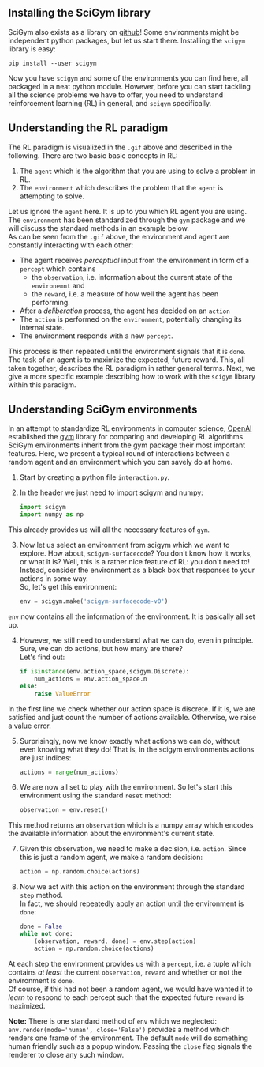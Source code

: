 ## Installing the SciGym library

SciGym also exists as a library on [github](https://github.com/hendrikpn/scigym)! 
Some environments might be independent python packages, but let us start there.
Installing the `scigym` library is easy:

    pip install --user scigym

Now you have `scigym` and some of the environments you can find here, all packaged in a neat python module. 
However, before you can start tackling all the science problems we have to offer, you need to understand reinforcement learning (RL) in general, and `scigym` specifically.

## Understanding the RL paradigm

The RL paradigm is visualized in the `.gif` above and described in the following. 
There are two basic basic concepts in RL: 

1. The `agent` which is the algorithm that you are using to solve a problem in RL.
2. The `environment` which describes the problem that the `agent` is attempting to solve.

Let us ignore the `agent` here. It is up to you which RL agent you are using. 
The `environment` has been standardized through the `gym` package and we will discuss the standard methods in an example below.  
As can be seen from the `.gif` above, the environment and agent are constantly interacting with each other:

* The agent receives *perceptual* input from the environment in form of a `percept` which contains
    - the `observation`, i.e. information about the current state of the `environemnt` and
    - the `reward`, i.e. a measure of how well the agent has been performing.
* After a *deliberation* process, the agent has decided on an `action`
* The `action` is performed on the `environment`, potentially changing its internal state.
* The environment responds with a new `percept`.

This process is then repeated until the environment signals that it is `done`. The task of an agent is to maximize the expected, future reward. 
This, all taken together, describes the RL paradigm in rather general terms. Next, we give a more specific example describing how to work with the `scigym` library within this paradigm.


## Understanding SciGym environments

In an attempt to standardize RL environments in computer science, [OpenAI](https://openai.com/) established the [gym](https://github.com/openai/gym) library for comparing and developing RL algorithms.
SciGym environments inherit from the gym package their most important features. 
Here, we present a typical round of interactions between a random agent and an environment which you can savely do at home.

1. Start by creating a python file `interaction.py`. 
2. In the header we just need to import scigym and numpy:

    ```python
    import scigym
    import numpy as np
    ```
This already provides us will all the necessary features of `gym`. 

3. Now let us select an environment from scigym which we want to explore. How about, `scigym-surfacecode`?
You don't know how it works, or what it is? Well, this is a rather nice feature of RL: you don't need to! Instead, consider the environment as a black box that responses to your actions in some way.  
So, let's get this environment:

    ```python
    env = scigym.make('scigym-surfacecode-v0')
    ```
`env` now contains all the information of the environment. It is basically all set up.

4. However, we still need to understand what we can do, even in principle. Sure, we can do actions, but how many are there?  
Let's find out:

    ```python
    if isinstance(env.action_space,scigym.Discrete):
        num_actions = env.action_space.n
    else:
        raise ValueError
    ```
In the first line we check whether our action space is discrete. If it is, we are satisfied and just count the number of actions available. Otherwise, we raise a value error.

5. Surprisingly, now we know exactly what actions we can do, without even knowing what they do! That is, in the scigym environments actions are just indices:

    ```python
    actions = range(num_actions)
    ```

6. We are now all set to play with the environment. So let's start this environment using the standard `reset` method:

    ```python
    observation = env.reset()
    ```
This method returns an `observation` which is a numpy array which encodes the available information about the environment's current state.

7. Given this observation, we need to make a decision, i.e. `action`. Since this is just a random agent, we make a random decision:

    ```python
    action = np.random.choice(actions)
    ```

8. Now we act with this action on the environment through the standard `step` method.  
In fact, we should repeatedly apply an action until the environment is `done`:

    ```python
    done = False
    while not done:
        (observation, reward, done) = env.step(action)
        action = np.random.choice(actions)
    ```
At each step the environment provides us with a `percept`, i.e. a tuple which contains *at least* the current `observation`, `reward` and whether or not the environment is `done`.  
Of course, if this had not been a random agent, we would have wanted it to *learn* to respond to each percept such that the expected future `reward` is maximized.


**Note:**
There is one standard method of `env` which we neglected: `env.render(mode='human', close='False')` provides a method which renders one frame of the environment. The default `mode` will do something human friendly such as a popup window. Passing the `close` flag signals the renderer to close any such window.